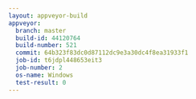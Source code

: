 ```yaml
---
layout: appveyor-build
appveyor:
  branch: master
  build-id: 44120764
  build-number: 521
  commit: 64b323f83dc0d87112dc9e3a30dc4f8ea31933f1
  job-id: t6jdpl448653eit3
  job-number: 2
  os-name: Windows
  test-result: 0
---
```

